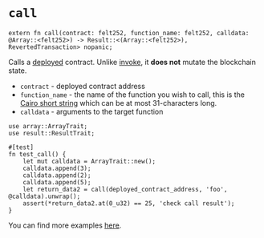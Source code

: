 # `call`

```cairo
extern fn call(contract: felt252, function_name: felt252, calldata: @Array::<felt252>) -> Result::<(Array::<felt252>), RevertedTransaction> nopanic;
```

Calls a [deployed](./deploy.md) contract. Unlike [invoke](./invoke.md), it **does not** mutate the blockchain state.

- `contract` - deployed contract address
- `function_name` - the name of the function you wish to call, this is the [Cairo short string](https://www.cairo-lang.org/docs/how_cairo_works/consts.html#short-string-literals) which can be at most 31-characters long.
- `calldata` - arguments to the target function

```cairo title="Example"
use array::ArrayTrait;
use result::ResultTrait;

#[test]
fn test_call() {
    let mut calldata = ArrayTrait::new();
    calldata.append(3);
    calldata.append(2);
    calldata.append(5);
    let return_data2 = call(deployed_contract_address, 'foo', @calldata).unwrap();
    assert(*return_data2.at(0_u32) == 25, 'check call result');
}
```

You can find more examples [here](https://github.com/software-mansion/protostar/blob/18959214d46409be8bedd92cc6427c1945b1bcc8/tests/integration/cairo1_hint_locals/call/call_test.cairo).
